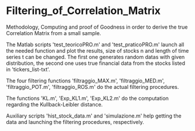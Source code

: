 # Filtering_of_Correlation_Matrix
Methodology, Computing and proof of Goodness in order to derive the true Correlation Matrix from a small sample.

The Matlab scripts 'test_teoricoPRO.m' and 'test_praticoPRO.m' launch all the needed function and plot the results, size of stocks n and length of time series t can be changed. The first one generates random datas with given distribution, the second one uses true financial data from the stocks listed in 'tickers_list-txt'.

The four filtering functions 'filtraggio_MAX.m', 'filtraggio_MED.m', 'filtraggio_POT.m', 'filtraggio_ROS.m' do the actual filtering procedures.

The functions 'KL.m', 'Exp_KL1.m', 'Exp_KL2.m' do the computation regarding the Kullback-Leibler distance.

Auxiliary scripts 'hist_stock_data.m' and 'simulazione.m' help getting the data and launching the filtering procedures, respectively.
